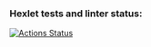 ### Hexlet tests and linter status:
[![Actions Status](https://github.com/niramov/frontend-project-12/workflows/hexlet-check/badge.svg)](https://github.com/niramov/frontend-project-12/actions)